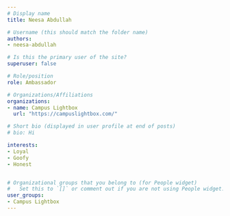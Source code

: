 ```yaml
---
# Display name
title: Neesa Abdullah

# Username (this should match the folder name)
authors:
- neesa-abdullah

# Is this the primary user of the site?
superuser: false

# Role/position
role: Ambassador

# Organizations/Affiliations
organizations:
- name: Campus Lightbox
  url: "https://campuslightbox.com/"

# Short bio (displayed in user profile at end of posts)
# bio: Hi

interests:
- Loyal
- Goofy
- Honest


# Organizational groups that you belong to (for People widget)
#   Set this to `[]` or comment out if you are not using People widget.
user_groups:
- Campus Lightbox
---
```

